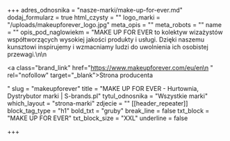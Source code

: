 +++
adres_odnosnika = "nasze-marki/make-up-for-ever.md"
dodaj_formularz = true
html_czysty = ""
logo_marki = "/uploads/makeupforever_logo.jpg"
meta_opis = ""
meta_robots = ""
name = ""
opis_pod_naglowiekm = "MAKE UP FOR EVER to kolektyw wizażystów współtworzących wysokiej jakości produkty i usługi. Dzięki naszemu kunsztowi inspirujemy i wzmacniamy ludzi do uwolnienia ich osobistej przewagi.\n\n    <p><a class=\"brand_link\" href=\"https://www.makeupforever.com/eu/en\n    \" rel=\"nofollow\" target=\"_blank\">Strona producenta</a></p>"
slug = "makeupforever"
title = "MAKE UP FOR EVER - Hurtownia, Dystrybutor marki | S-brands.pl"
tytul_odnosnika = "Wszystkie marki"
which_layout = "strona-marki"
zdjecie = ""
[[header_repeater]]
block_tag_type = "h1"
bold_txt = "gruby"
break_line = false
txt_block = "MAKE UP FOR EVER"
txt_block_size = "XXL"
underline = false

+++
